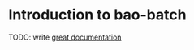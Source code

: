 # Introduction to bao-batch

TODO: write [great documentation](http://jacobian.org/writing/what-to-write/)
